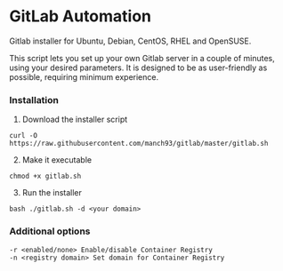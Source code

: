 # GitLab Automation

Gitlab installer for Ubuntu, Debian, CentOS, RHEL and OpenSUSE.

This script lets you set up your own Gitlab server in a couple of minutes, using your desired parameters. It is designed to be as user-friendly as possible, requiring minimum experience.

### Installation	

1. Download the installer script

```
curl -O https://raw.githubusercontent.com/manch93/gitlab/master/gitlab.sh
```

2. Make it executable

```
chmod +x gitlab.sh
```

3. Run the installer

```
bash ./gitlab.sh -d <your domain> 
```

### Additional options

```
-r <enabled/none> Enable/disable Container Registry
-n <registry domain> Set domain for Container Registry
```
